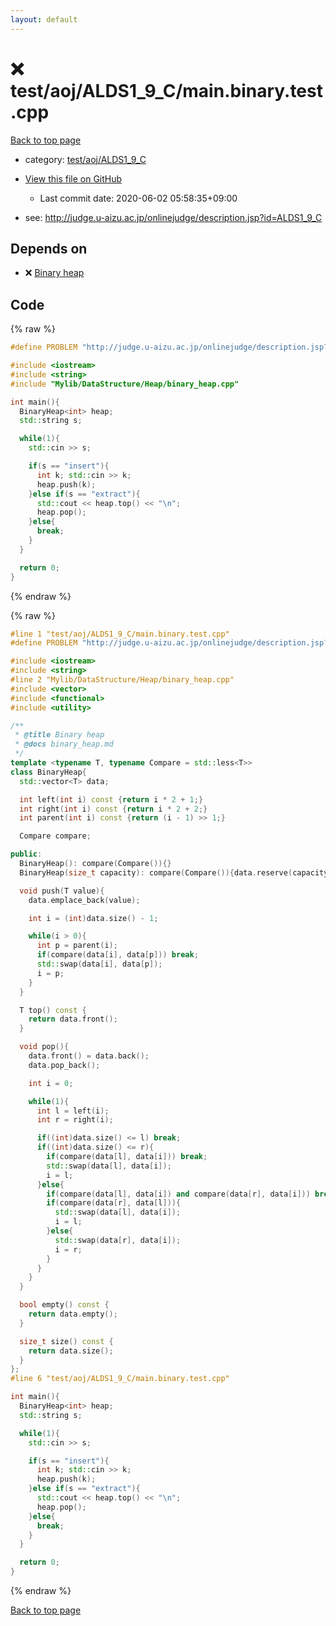 ```yaml
---
layout: default
---
```


<!-- mathjax config similar to math.stackexchange -->
<script type="text/javascript" async
  src="https://cdnjs.cloudflare.com/ajax/libs/mathjax/2.7.5/MathJax.js?config=TeX-MML-AM_CHTML">
</script>
<script type="text/x-mathjax-config">
  MathJax.Hub.Config({
    TeX: { equationNumbers: { autoNumber: "AMS" }},
    tex2jax: {
      inlineMath: [ ['$','$'] ],
      processEscapes: true
    },
    "HTML-CSS": { matchFontHeight: false },
    displayAlign: "left",
    displayIndent: "2em"
  });
</script>

<script type="text/javascript" src="https://cdnjs.cloudflare.com/ajax/libs/jquery/3.4.1/jquery.min.js"></script>
<script src="https://cdn.jsdelivr.net/npm/jquery-balloon-js@1.1.2/jquery.balloon.min.js" integrity="sha256-ZEYs9VrgAeNuPvs15E39OsyOJaIkXEEt10fzxJ20+2I=" crossorigin="anonymous"></script>
<script type="text/javascript" src="../../../../assets/js/copy-button.js"></script>
<link rel="stylesheet" href="../../../../assets/css/copy-button.css" />


# :x: test/aoj/ALDS1_9_C/main.binary.test.cpp

<a href="../../../../index.html">Back to top page</a>

* category: <a href="../../../../index.html#4cec009c25052c746a2a7a5b033e9889">test/aoj/ALDS1_9_C</a>
* <a href="{{ site.github.repository_url }}/blob/master/test/aoj/ALDS1_9_C/main.binary.test.cpp">View this file on GitHub</a>
    - Last commit date: 2020-06-02 05:58:35+09:00


* see: <a href="http://judge.u-aizu.ac.jp/onlinejudge/description.jsp?id=ALDS1_9_C">http://judge.u-aizu.ac.jp/onlinejudge/description.jsp?id=ALDS1_9_C</a>


## Depends on

* :x: <a href="../../../../library/Mylib/DataStructure/Heap/binary_heap.cpp.html">Binary heap</a>


## Code

<a id="unbundled"></a>
{% raw %}
```cpp
#define PROBLEM "http://judge.u-aizu.ac.jp/onlinejudge/description.jsp?id=ALDS1_9_C"

#include <iostream>
#include <string>
#include "Mylib/DataStructure/Heap/binary_heap.cpp"

int main(){
  BinaryHeap<int> heap;
  std::string s;

  while(1){
    std::cin >> s;

    if(s == "insert"){
      int k; std::cin >> k;
      heap.push(k);
    }else if(s == "extract"){
      std::cout << heap.top() << "\n";
      heap.pop();
    }else{
      break; 
    }
  }

  return 0;
}

```
{% endraw %}

<a id="bundled"></a>
{% raw %}
```cpp
#line 1 "test/aoj/ALDS1_9_C/main.binary.test.cpp"
#define PROBLEM "http://judge.u-aizu.ac.jp/onlinejudge/description.jsp?id=ALDS1_9_C"

#include <iostream>
#include <string>
#line 2 "Mylib/DataStructure/Heap/binary_heap.cpp"
#include <vector>
#include <functional>
#include <utility>

/**
 * @title Binary heap
 * @docs binary_heap.md
 */
template <typename T, typename Compare = std::less<T>>
class BinaryHeap{
  std::vector<T> data;

  int left(int i) const {return i * 2 + 1;}
  int right(int i) const {return i * 2 + 2;}
  int parent(int i) const {return (i - 1) >> 1;}

  Compare compare;

public:
  BinaryHeap(): compare(Compare()){}
  BinaryHeap(size_t capacity): compare(Compare()){data.reserve(capacity);}

  void push(T value){
    data.emplace_back(value);

    int i = (int)data.size() - 1;

    while(i > 0){
      int p = parent(i);
      if(compare(data[i], data[p])) break;
      std::swap(data[i], data[p]);
      i = p;
    }
  }

  T top() const {
    return data.front();
  }

  void pop(){
    data.front() = data.back();
    data.pop_back();

    int i = 0;

    while(1){
      int l = left(i);
      int r = right(i);

      if((int)data.size() <= l) break;
      if((int)data.size() <= r){
        if(compare(data[l], data[i])) break;
        std::swap(data[l], data[i]);
        i = l;
      }else{
        if(compare(data[l], data[i]) and compare(data[r], data[i])) break;
        if(compare(data[r], data[l])){
          std::swap(data[l], data[i]);
          i = l;
        }else{
          std::swap(data[r], data[i]);
          i = r;
        }
      }
    }
  }

  bool empty() const {
    return data.empty();
  }

  size_t size() const {
    return data.size();
  }
};
#line 6 "test/aoj/ALDS1_9_C/main.binary.test.cpp"

int main(){
  BinaryHeap<int> heap;
  std::string s;

  while(1){
    std::cin >> s;

    if(s == "insert"){
      int k; std::cin >> k;
      heap.push(k);
    }else if(s == "extract"){
      std::cout << heap.top() << "\n";
      heap.pop();
    }else{
      break; 
    }
  }

  return 0;
}

```
{% endraw %}

<a href="../../../../index.html">Back to top page</a>

